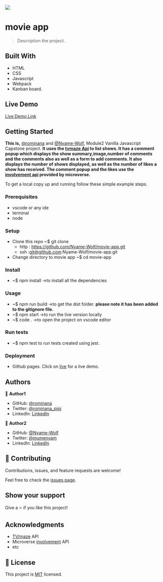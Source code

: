 ![](https://img.shields.io/badge/Microverse-blueviolet)

# movie app

> Description the project.

## Built With

- HTML
- CSS
- Javascript
- Webpack
- Kanban board.

## Live Demo

[Live Demo Link]()

## Getting Started

**This is,** [@rominana](https://github.com/rominana) and [@Nyame-Wolf](https://github.com/Nyame-Wolf), Module2 Vanilla Javascript Capstone project.
**It uses the [tvmaze Api](https://api.tvmaze.com) to list shows. It has a comment popup which displays the show summary,image,number of comments and the comments also as well as a form to add comments. It also displays the number of shows displayed, as well as the number of likes a show has received. The comment popup and the likes use the [involvement api](https://www.notion.so/Involvement-API-869e60b5ad104603aa6db59e08150270) provided by microverse.**

To get a local copy up and running follow these simple example steps.

### Prerequisites

- vscode or any ide
- terminal
- node

### Setup

- Clone this repo ~$ git clone
  - http : https://github.com/Nyame-Wolf/movie-app.git
  - ssh :git@github.com:Nyame-Wolf/movie-app.git
- Change directory to movie app ~$ cd movie-app

### Install

- ~$ npm install ->to install all the dependencies

### Usage

- ~$ npm run build ->to get the dist folder. **please note it has been added to the gitignore file.**
- ~$ npm start ->to run the live version locally
- ~$ code . ->to open the project on vscode editor

### Run tests

- ~$ npm test to run tests created using jest.

### Deployment

- Github pages. Click on [live]() for a live demo.

## Authors

👤 **Author1**

- GitHub: [@rominana](https://github.com/rominana)
- Twitter: [@rominana_pipi](https://twitter.com/rominana_pipi)
- LinkedIn: [LinkedIn](https://www.linkedin.com/in/romina-patino/)

👤 **Author2**

- GitHub: [@Nyame-Wolf](https://github.com/Nyame-Wolf)
- Twitter: [@mumenyam](https://twitter.com/mumenyam)
- LinkedIn: [LinkedIn](https://www.linkedin.com/in/mumenya-nyamu-web-designer-data-enthusiast/)

## 🤝 Contributing

Contributions, issues, and feature requests are welcome!

Feel free to check the [issues page](../../issues/).

## Show your support

Give a ⭐️ if you like this project!

## Acknowledgments

- [TV/maze](https://api.tvmaze.com) API
- Microverse [involvement](https://www.notion.so/Involvement-API-869e60b5ad104603aa6db59e08150270) API
- etc

## 📝 License

This project is [MIT](./MIT.md) licensed.
